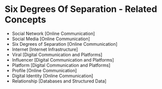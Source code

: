 # Six Degrees Of Separation - Related Concepts

- Social Network [Online Communication]
- Social Media [Online Communication]
- Six Degrees of Separation [Online Communication]
- Internet [Internet Infrastructure]
- Viral [Digital Communication and Platforms]
- Influencer [Digital Communication and Platforms]
- Platform [Digital Communication and Platforms]
- Profile [Online Communication]
- Digital Identity [Online Communication]
- Relationship [Databases and Structured Data]
